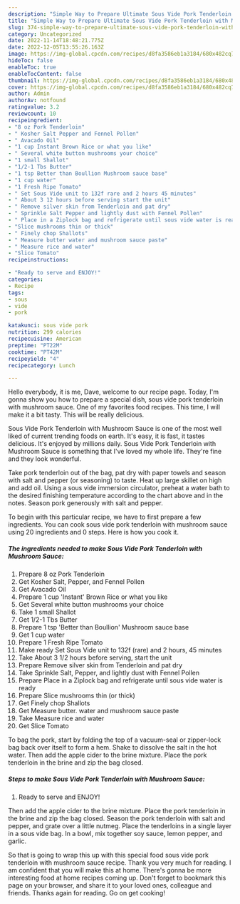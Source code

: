 ```yaml
---
description: "Simple Way to Prepare Ultimate Sous Vide Pork Tenderloin with Mushroom Sauce"
title: "Simple Way to Prepare Ultimate Sous Vide Pork Tenderloin with Mushroom Sauce"
slug: 374-simple-way-to-prepare-ultimate-sous-vide-pork-tenderloin-with-mushroom-sauce
category: Uncategorized
date: 2022-11-14T18:48:21.775Z
date: 2022-12-05T13:55:26.163Z
image: https://img-global.cpcdn.com/recipes/d8fa3586eb1a3184/680x482cq70/sous-vide-pork-tenderloin-with-mushroom-sauce-recipe-main-photo.jpg
hideToc: false
enableToc: true
enableTocContent: false
thumbnail: https://img-global.cpcdn.com/recipes/d8fa3586eb1a3184/680x482cq70/sous-vide-pork-tenderloin-with-mushroom-sauce-recipe-main-photo.jpg
cover: https://img-global.cpcdn.com/recipes/d8fa3586eb1a3184/680x482cq70/sous-vide-pork-tenderloin-with-mushroom-sauce-recipe-main-photo.jpg
author: Admin
authorAv: notfound
ratingvalue: 3.2
reviewcount: 10
recipeingredient:
- "8 oz Pork Tenderloin"
- " Kosher Salt Pepper and Fennel Pollen"
- " Avacado Oil"
- "1 cup Instant Brown Rice or what you like"
- " Several white button mushrooms your choice"
- "1 small Shallot"
- "1/2-1 Tbs Butter"
- "1 tsp Better than Boullion Mushroom sauce base"
- "1 cup water"
- "1 Fresh Ripe Tomato"
- " Set Sous Vide unit to 132f rare and 2 hours 45 minutes"
- " About 3 12 hours before serving start the unit"
- " Remove silver skin from Tenderloin and pat dry"
- " Sprinkle Salt Pepper and lightly dust with Fennel Pollen"
- " Place in a Ziplock bag and refrigerate until sous vide water is ready"
- "Slice mushrooms thin or thick"
- " Finely chop Shallots"
- " Measure butter water and mushroom sauce paste"
- " Measure rice and water"
- "Slice Tomato"
recipeinstructions:

- "Ready to serve and ENJOY!"
categories:
- Recipe
tags:
- sous
- vide
- pork

katakunci: sous vide pork 
nutrition: 299 calories
recipecuisine: American
preptime: "PT22M"
cooktime: "PT42M"
recipeyield: "4"
recipecategory: Lunch

---
```



Hello everybody, it is me, Dave, welcome to our recipe page. Today, I'm gonna show you how to prepare a special dish, sous vide pork tenderloin with mushroom sauce. One of my favorites food recipes. This time, I will make it a bit tasty. This will be really delicious.

Sous Vide Pork Tenderloin with Mushroom Sauce is one of the most well liked of current trending foods on earth. It's easy, it is fast, it tastes delicious. It's enjoyed by millions daily. Sous Vide Pork Tenderloin with Mushroom Sauce is something that I've loved my whole life. They're fine and they look wonderful.

Take pork tenderloin out of the bag, pat dry with paper towels and season with salt and pepper (or seasoning) to taste. Heat up large skillet on high and add oil. Using a sous vide immersion circulator, preheat a water bath to the desired finishing temperature according to the chart above and in the notes. Season pork generously with salt and pepper.


To begin with this particular recipe, we have to first prepare a few ingredients. You can cook sous vide pork tenderloin with mushroom sauce using 20 ingredients and 0 steps. Here is how you cook it.

<!--inarticleads1-->

##### The ingredients needed to make Sous Vide Pork Tenderloin with Mushroom Sauce:

1. Prepare 8 oz Pork Tenderloin
1. Get  Kosher Salt, Pepper, and Fennel Pollen
1. Get  Avacado Oil
1. Prepare 1 cup &#39;Instant&#39; Brown Rice or what you like
1. Get  Several white button mushrooms your choice
1. Take 1 small Shallot
1. Get 1/2-1 Tbs Butter
1. Prepare 1 tsp &#39;Better than Boullion&#39; Mushroom sauce base
1. Get 1 cup water
1. Prepare 1 Fresh Ripe Tomato
1. Make ready  Set Sous Vide unit to 132f (rare) and 2 hours, 45 minutes
1. Take  About 3 1/2 hours before serving, start the unit
1. Prepare  Remove silver skin from Tenderloin and pat dry
1. Take  Sprinkle Salt, Pepper, and lightly dust with Fennel Pollen
1. Prepare  Place in a Ziplock bag and refrigerate until sous vide water is ready
1. Prepare Slice mushrooms thin (or thick)
1. Get  Finely chop Shallots
1. Get  Measure butter. water and mushroom sauce paste
1. Take  Measure rice and water
1. Get Slice Tomato


To bag the pork, start by folding the top of a vacuum-seal or zipper-lock bag back over itself to form a hem. Shake to dissolve the salt in the hot water. Then add the apple cider to the brine mixture. Place the pork tenderloin in the brine and zip the bag closed. 

<!--inarticleads2-->

##### Steps to make Sous Vide Pork Tenderloin with Mushroom Sauce:


1. Ready to serve and ENJOY!

Then add the apple cider to the brine mixture. Place the pork tenderloin in the brine and zip the bag closed. Season the pork tenderloin with salt and pepper, and grate over a little nutmeg. Place the tenderloins in a single layer in a sous vide bag. In a bowl, mix together soy sauce, lemon pepper, and garlic. 

So that is going to wrap this up with this special food sous vide pork tenderloin with mushroom sauce recipe. Thank you very much for reading. I am confident that you will make this at home. There's gonna be more interesting food at home recipes coming up. Don't forget to bookmark this page on your browser, and share it to your loved ones, colleague and friends. Thanks again for reading. Go on get cooking!
